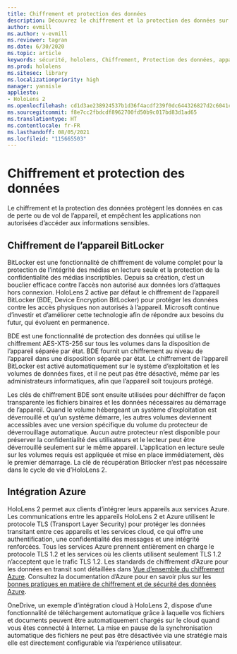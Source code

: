 ```yaml
---
title: Chiffrement et protection des données
description: Découvrez le chiffrement et la protection des données sur les appareils HoloLens 2, notamment l’intégration de BitLocker et d’Azure.
author: evmill
ms.author: v-evmill
ms.reviewer: tagran
ms.date: 6/30/2020
ms.topic: article
keywords: sécurité, hololens, Chiffrement, Protection des données, appareil BitLocker, BitLocker, bitlocker, chiffrement bitlocker, intégration d’azure,
ms.prod: hololens
ms.sitesec: library
ms.localizationpriority: high
manager: yannisle
appliesto:
- HoloLens 2
ms.openlocfilehash: cd1d3ae238924537b1d36f4acdf239f0dc644326827d2c6041ceb94b013b3801
ms.sourcegitcommit: f8e7cc2fbdcdf8962700fd50b9c017bd83d1ad65
ms.translationtype: HT
ms.contentlocale: fr-FR
ms.lasthandoff: 08/05/2021
ms.locfileid: "115665503"
---
```

# <a name="encryption-and-data-protection"></a>Chiffrement et protection des données

Le chiffrement et la protection des données protègent les données en cas de perte ou de vol de l’appareil, et empêchent les applications non autorisées d’accéder aux informations sensibles.

## <a name="bitlocker-device-encryption"></a>Chiffrement de l’appareil BitLocker

BitLocker est une fonctionnalité de chiffrement de volume complet pour la protection de l’intégrité des médias en lecture seule et la protection de la confidentialité des médias inscriptibles.  Depuis sa création, c’est un bouclier efficace contre l’accès non autorisé aux données lors d’attaques hors connexion. HoloLens 2 active par défaut le chiffrement de l’appareil BitLocker (BDE, Device Encryption BitLocker) pour protéger les données contre les accès physiques non autorisés à l’appareil. Microsoft continue d’investir et d’améliorer cette technologie afin de répondre aux besoins du futur, qui évoluent en permanence.

BDE est une fonctionnalité de protection des données qui utilise le chiffrement AES-XTS-256 sur tous les volumes dans la disposition de l’appareil séparée par état. BDE fournit un chiffrement au niveau de l’appareil dans une disposition séparée par état. Le chiffrement de l’appareil BitLocker est activé automatiquement sur le système d’exploitation et les volumes de données fixes, et il ne peut pas être désactivé, même par les administrateurs informatiques, afin que l’appareil soit toujours protégé.

Les clés de chiffrement BDE sont ensuite utilisées pour déchiffrer de façon transparente les fichiers binaires et les données nécessaires au démarrage de l’appareil. Quand le volume hébergeant un système d’exploitation est déverrouillé et qu’un système démarre, les autres volumes deviennent accessibles avec une version spécifique du volume du protecteur de déverrouillage automatique. Aucun autre protecteur n’est disponible pour préserver la confidentialité des utilisateurs et le lecteur peut être déverrouillé seulement sur le même appareil. L’application en lecture seule sur les volumes requis est appliquée et mise en place immédiatement, dès le premier démarrage. La clé de récupération Bitlocker n’est pas nécessaire dans le cycle de vie d’HoloLens 2.

## <a name="azure-integration"></a>Intégration Azure 

HoloLens 2 permet aux clients d’intégrer leurs appareils aux services Azure. Les communications entre les appareils HoloLens 2 et Azure utilisent le protocole TLS (Transport Layer Security) pour protéger les données transitant entre ces appareils et les services cloud, ce qui offre une authentification, une confidentialité des messages et une intégrité renforcées. Tous les services Azure prennent entièrement en charge le protocole TLS 1.2 et les services où les clients utilisent seulement TLS 1.2 n’acceptent que le trafic TLS 1.2. Les standards de chiffrement d’Azure pour les données en transit sont détaillées dans [Vue d’ensemble du chiffrement Azure](/azure/security/fundamentals/encryption-overview). Consultez la documentation d’Azure pour en savoir plus sur les [bonnes pratiques en matière de chiffrement et de sécurité des données Azure](/azure/security/fundamentals/data-encryption-best-practices). 

OneDrive, un exemple d’intégration cloud à HoloLens 2, dispose d’une fonctionnalité de téléchargement automatique grâce à laquelle vos fichiers et documents peuvent être automatiquement chargés sur le cloud quand vous êtes connecté à Internet. La mise en pause de la synchronisation automatique des fichiers ne peut pas être désactivée via une stratégie mais elle est directement configurable via l’expérience utilisateur. 
